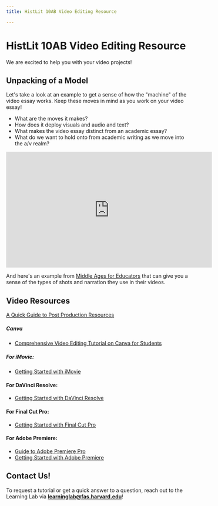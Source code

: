 ```yaml
---
title: HistLit 10AB Video Editing Resource

---
```


# HistLit 10AB Video Editing Resource

We are excited to help you with your video projects!

## Unpacking of a Model

Let's take a look at an example to get a sense of how the "machine" of the video essay works. Keep these moves in mind as you work on your video essay! 
* What are the moves it makes? 
* How does it deploy visuals and audio and text? 
* What makes the video essay distinct from an academic essay? 
* What do we want to hold onto from academic writing as we move into the a/v realm?

<iframe width="560" height="315" src="https://www.youtube.com/embed/0AUAPRvNrgk?si=sawyJOattKKLK7nH" title="YouTube video player" frameborder="0" allow="accelerometer; autoplay; clipboard-write; encrypted-media; gyroscope; picture-in-picture; web-share" referrerpolicy="strict-origin-when-cross-origin" allowfullscreen></iframe>


And here's an example from [Middle Ages for Educators](https://middleagesforeducators.princeton.edu/resource/exploring-medieval-jewish-art-and-life-through-fifteenth-century-italian-manuscript#:-:text=pamela) that can give you a sense of the types of shots and narration they use in their videos.

## Video Resources

[A Quick Guide to Post Production Resources](https://resources.learninglab.xyz/simple/projects/HDS-FilmFest/post-production)
##### Canva
* [Comprehensive Video Editing Tutorial on Canva for Students](/zSOewXBXTAWnSSxfK3_L8A)
##### For iMovie:
* [Getting Started with iMovie](https://support.apple.com/en-us/HT212059)
#### For DaVinci Resolve:
* [Getting Started with DaVinci Resolve](https://resources.learninglab.xyz/simple/people/casey-c/Resolve-getStarted)

#### For Final Cut Pro:
* [Getting Started with Final Cut Pro](https://resources.learninglab.xyz/simple/people/casey-c/FCPX-getStarted)

#### For Adobe Premiere:

* [Guide to Adobe Premiere Pro](/s2Pph8GJSZSvUv5ENuXqiQ)
* [Getting Started with Adobe Premiere](https://resources.learninglab.xyz/simple/people/casey-c/Premiere-getStarted)

## Contact Us!
To request a tutorial or get a quick answer to a question, reach out to the Learning Lab via **learninglab@fas.harvard.edu**!